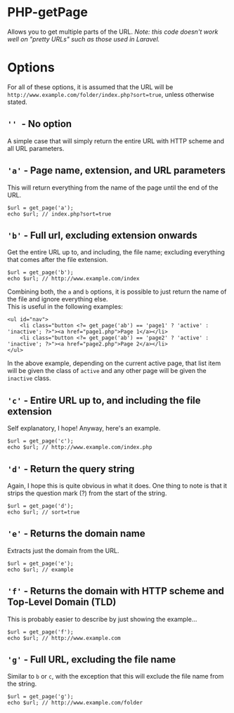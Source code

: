 # PHP-getPage

Allows you to get multiple parts of the URL.
_Note: this code doesn't work well on "pretty URLs" such as those used in Laravel._

# Options

For all of these options, it is assumed that the URL will be `http://www.example.com/folder/index.php?sort=true`, unless otherwise stated.

## `'' `- No option

A simple case that will simply return the entire URL with HTTP scheme and all URL parameters.

## `'a'` - Page name, extension, and URL parameters

This will return everything from the name of the page until the end of the URL.

    $url = get_page('a');
    echo $url; // index.php?sort=true

## `'b'` - Full url, excluding extension onwards

Get the entire URL up to, and including, the file name; excluding everything that comes after the file extension.

    $url = get_page('b');
    echo $url; // http://www.example.com/index

Combining both, the `a` and `b` options, it is possible to just return the name of the file and ignore everything else.  
This is useful in the following examples:

    <ul id="nav">
        <li class="button <?= get_page('ab') == 'page1' ? 'active' : 'inactive'; ?>"><a href="page1.php">Page 1</a></li>
        <li class="button <?= get_page('ab') == 'page2' ? 'active' : 'inactive'; ?>"><a href="page2.php">Page 2</a></li>
    </ul>

In the above example, depending on the current active page, that list item will be given the class of `active` and any other page will be given the `inactive` class.

## `'c'` - Entire URL up to, and including the file extension

Self explanatory, I hope! Anyway, here's an example.

    $url = get_page('c');
    echo $url; // http://www.example.com/index.php

## `'d'` - Return the query string

Again, I hope this is quite obvious in what it does. One thing to note is that it strips the question mark (?) from the start of the string.

    $url = get_page('d');
    echo $url; // sort=true

## `'e'` - Returns the domain name

Extracts just the domain from the URL.

    $url = get_page('e');
    echo $url; // example

## `'f'` - Returns the domain with HTTP scheme and Top-Level Domain (TLD)

This is probably easier to describe by just showing the example...

    $url = get_page('f');
    echo $url; // http://www.example.com

## `'g'` - Full URL, excluding the file name

Similar to `b` or `c`, with the exception that this will exclude the file name from the string.

    $url = get_page('g');
    echo $url; // http://www.example.com/folder
